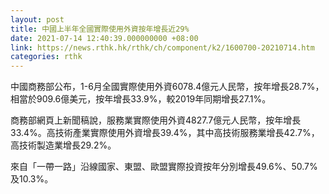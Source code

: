```yaml
---
layout: post
title: 中國上半年全國實際使用外資按年增長近29%
date: 2021-07-14 12:40:39.000000000 +08:00
link: https://news.rthk.hk/rthk/ch/component/k2/1600700-20210714.htm
categories: rthk
---
```


中國商務部公布，1-6月全國實際使用外資6078.4億元人民幣，按年增長28.7%，相當於909.6億美元，按年增長33.9%，較2019年同期增長27.1%。

商務部網頁上新聞稿說，服務業實際使用外資4827.7億元人民幣，按年增長33.4%。高技術產業實際使用外資增長39.4%，其中高技術服務業增長42.7%，高技術製造業增長29.2%。

來自「一帶一路」沿線國家、東盟、歐盟實際投資按年分別增長49.6%、50.7%及10.3%。
